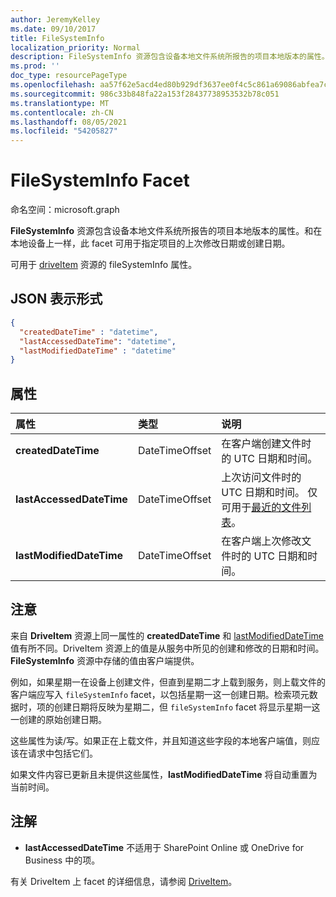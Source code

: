 ```yaml
---
author: JeremyKelley
ms.date: 09/10/2017
title: FileSystemInfo
localization_priority: Normal
description: FileSystemInfo 资源包含设备本地文件系统所报告的项目本地版本的属性。
ms.prod: ''
doc_type: resourcePageType
ms.openlocfilehash: aa57f62e5acd4ed80b929df3637ee0f4c5c861a69086abfea7cb3f522bff509b
ms.sourcegitcommit: 986c33b848fa22a153f28437738953532b78c051
ms.translationtype: MT
ms.contentlocale: zh-CN
ms.lasthandoff: 08/05/2021
ms.locfileid: "54205827"
---
```

# <a name="filesysteminfo-facet"></a>FileSystemInfo Facet

命名空间：microsoft.graph

**FileSystemInfo** 资源包含设备本地文件系统所报告的项目本地版本的属性。和在本地设备上一样，此 facet 可用于指定项目的上次修改日期或创建日期。

可用于 [driveItem][item-resource] 资源的 fileSystemInfo 属性。

## <a name="json-representation"></a>JSON 表示形式

<!-- {
  "blockType": "resource",
  "optionalProperties": [
    "lastAccessedDateTime"
  ],
  "@odata.type": "microsoft.graph.fileSystemInfo"
}-->

```json
{
  "createdDateTime" : "datetime",
  "lastAccessedDateTime": "datetime",
  "lastModifiedDateTime" : "datetime"
}
```

## <a name="properties"></a>属性

| 属性                 | 类型           | 说明                                                                                                          |
| :----------------------- | :------------- | :------------------------------------------------------------------------------------------------------------------- |
| **createdDateTime**      | DateTimeOffset | 在客户端创建文件时的 UTC 日期和时间。                                                              |
| **lastAccessedDateTime** | DateTimeOffset | 上次访问文件时的 UTC 日期和时间。 仅可用于[最近的文件列表](../api/drive-recent.md)。 |
| **lastModifiedDateTime** | DateTimeOffset | 在客户端上次修改文件时的 UTC 日期和时间。                                                        |

## <a name="notes"></a>注意

来自 **DriveItem** 资源上同一属性的 **createdDateTime** 和 [lastModifiedDateTime](driveitem.md) 值有所不同。DriveItem 资源上的值是从服务中所见的创建和修改的日期和时间。**FileSystemInfo** 资源中存储的值由客户端提供。

例如，如果星期一在设备上创建文件，但直到星期二才上载到服务，则上载文件的客户端应写入 `fileSystemInfo` facet，以包括星期一这一创建日期。检索项元数据时，项的创建日期将反映为星期二，但 `fileSystemInfo` facet 将显示星期一这一创建的原始创建日期。

这些属性为读/写。如果正在上载文件，并且知道这些字段的本地客户端值，则应该在请求中包括它们。

如果文件内容已更新且未提供这些属性，**lastModifiedDateTime** 将自动重置为当前时间。

## <a name="remarks"></a>注解

* **lastAccessedDateTime** 不适用于 SharePoint Online 或 OneDrive for Business 中的项。

有关 DriveItem 上 facet 的详细信息，请参阅 [DriveItem](driveitem.md)。

[item-resource]: ../resources/driveitem.md

<!-- {
  "type": "#page.annotation",
  "description": "The fileSystemInfo facet provides information about date created and modified by clients.",
  "keywords": "fileSystemInfo,client,system info,onedrive",
  "section": "documentation",
  "tocPath&quot;: &quot;Facets/FileSystemInfo"
} -->

